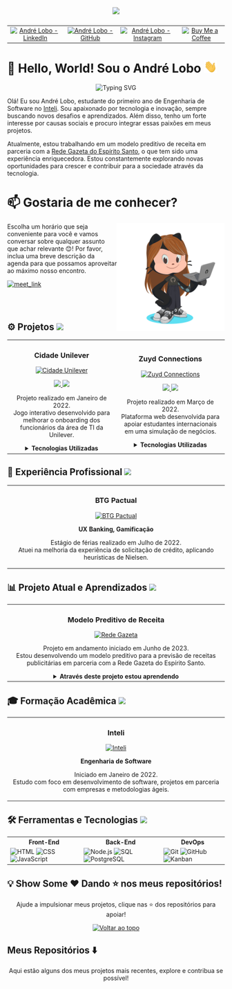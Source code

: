 <h1 align="center">
  <img src="https://cardivo.vercel.app/api?name=André%20Lobo&description=Engenheiro%20de%20Software%20em%20formação,%20apaixonado%20por%20tecnologia%20e%20inovação.%20Busco%20desafios%20que%20me%20permitam%20crescer%20e%20contribuir%20para%20projetos%20que%20impactam%20positivamente%20a%20sociedade.&image=https://raw.githubusercontent.com/AndreLobo1/AndreLobo1/main/images/andre_lobo.jpg&backgroundColor=%23ffffff&animation=true" />
</h1>

<table align="center">
  <tr>
    <td align="center" style="padding-right: 10px;">
      <a href="https://www.linkedin.com/in/andre-lobo-dev/" target="_blank">
        <img src="https://bentos.jkominovic.dev/api/v1/bento-cards?url=https%3A%2F%2Fwww.linkedin.com%2Fin%2Fandre-lobo-dev%2F&subtitle=@andre-lobo-dev&size=square" alt="André Lobo - LinkedIn">
      </a>
    </td>
    <td align="center" style="padding-right: 10px;">
      <a href="https://github.com/AndreLobo1" target="_blank">
        <img src="https://bentos.jkominovic.dev/api/v1/bento-cards?url=https%3A%2F%2Fgithub.com%2FAndreLobo1&subtitle=%2FAndreLobo1&size=square" alt="André Lobo - GitHub">
      </a>
    </td>
    <td align="center" style="padding-right: 10px;">
      <a href="https://instagram.com/seu_instagram" target="_blank">
        <img src="https://bentos.jkominovic.dev/api/v1/bento-cards?url=https%3A%2F%2Finstagram.com%2Fseu_instagram&subtitle=@seu_instagram&size=square" alt="André Lobo - Instagram">
      </a>
    </td>
    <td align="center" style="padding-right: 10px;">
      <a href="https://buymeacoffee.com/" target="_blank">
        <img src="https://bentos.jkominovic.dev/api/v1/bento-cards?url=https%3A%2F%2Fbuymeacoffee.com%2F&size=square" alt="Buy Me a Coffee">
      </a>
    </td>
  </tr>
</table>

# 👋 Hello, World! Sou o André Lobo <img src="https://raw.githubusercontent.com/ABSphreak/ABSphreak/master/gifs/Hi.gif" width="30px">

<p align="center">
  <img src="https://readme-typing-svg.herokuapp.com?duration=4000&pause=800&color=195AB4&center=true&vCenter=true&width=500&lines=Engenheiro+de+Software+em+Formação;Eterno+Estudante;Voluntário;Apaixonado+por+Tecnologia" alt="Typing SVG" />
</p>

Olá! Eu sou André Lobo, estudante do primeiro ano de Engenharia de Software no [Inteli](https://www.inteli.edu.br/). Sou apaixonado por tecnologia e inovação, sempre buscando novos desafios e aprendizados. Além disso, tenho um forte interesse por causas sociais e procuro integrar essas paixões em meus projetos.

Atualmente, estou trabalhando em um modelo preditivo de receita em parceria com a [Rede Gazeta do Espírito Santo](https://www.gazetaonline.com.br/), o que tem sido uma experiência enriquecedora. Estou constantemente explorando novas oportunidades para crescer e contribuir para a sociedade através da tecnologia.

# 📫 Gostaria de me conhecer?

<img align="right" src="images/octocat-1723753454918.png" alt="Imagem Reunião" width="250" height="250" style="margin-bottom: 20px;">

Escolha um horário que seja conveniente para você e vamos conversar sobre qualquer assunto que achar relevante 😊! Por favor, inclua uma breve descrição da agenda para que possamos aproveitar ao máximo nosso encontro.

<a href="https://calendly.com/andrelobo/papo-com-andre-lobo" target="_blank">
    <img width="498" alt="meet_link" src="https://user-images.githubusercontent.com/15426564/144297439-f530f383-e73e-41e0-9914-a9b7d3f432e5.png">
</a>

<br><br>


## ⚙️ Projetos <img src="https://media.giphy.com/media/VgCDAzcKvsR6OM0uWg/giphy.gif" width="50px">
<div align="center">
	<table>
		<tr>
			<td width="50%">
				<h3 align="center">Cidade Unilever</h3>
				<div align="center">  
					<a href='#'>
						<img src="images/cidade_unilever.png" alt="Cidade Unilever" height="150" />
					</a>
					<p>
						<a href="https://github.com/your-repo-url" target="_blank">
							<img src="https://img.shields.io/badge/Repo-lightgrey?style=for-the-badge&logo=github"/>
						</a>  
						<a href="#" target="_blank">
							<img src="https://img.shields.io/badge/Live-lightgrey?style=for-the-badge&color=0892d0"/>
						</a>
					</p>
					<p>
						Projeto realizado em Janeiro de 2022. <br> Jogo interativo desenvolvido para melhorar o onboarding dos funcionários da área de TI da Unilever.
					</p>
					<details>
						<summary><b>Tecnologias Utilizadas</b></summary>
						<br>
						<table>
							<tr>
								<td><img src="https://upload.wikimedia.org/wikipedia/commons/6/61/HTML5_logo_and_wordmark.svg" alt="HTML" width="50"></td>
								<td><img src="https://upload.wikimedia.org/wikipedia/commons/d/d5/CSS3_logo_and_wordmark.svg" alt="CSS" width="50"></td>
								<td><img src="https://upload.wikimedia.org/wikipedia/commons/6/6a/JavaScript-logo.png" alt="JavaScript" width="50"></td>
								<td><img src="https://phaser.io/images/logo.png" alt="Phaser" width="50"></td>
								<td><img src="https://upload.wikimedia.org/wikipedia/commons/d/d9/Node.js_logo.svg" alt="Node.js" width="50"></td>
							</tr>
						</table>
					</details>
				</div>
			</td>
			<td width="50%">
				<h3 align="center">Zuyd Connections</h3>
				<div align="center">  
					<a href='#'>
						<img src="images/zuyd_connections.png" alt="Zuyd Connections" height="150" />
					</a>
					<p>
						<a href="https://github.com/your-repo-url" target="_blank">
							<img src="https://img.shields.io/badge/Repo-lightgrey?style=for-the-badge&logo=github"/>
						</a>  
						<a href="#" target="_blank">
							<img src="https://img.shields.io/badge/Live-lightgrey?style=for-the-badge&color=0892d0"/>
						</a>
					</p>
					<p>
						Projeto realizado em Março de 2022. <br> Plataforma web desenvolvida para apoiar estudantes internacionais em uma simulação de negócios.
					</p>
					<details>
						<summary><b>Tecnologias Utilizadas</b></summary>
						<br>
						<table>
							<tr>
								<td><img src="https://upload.wikimedia.org/wikipedia/commons/6/61/HTML5_logo_and_wordmark.svg" alt="HTML" width="50"></td>
								<td><img src="https://upload.wikimedia.org/wikipedia/commons/d/d5/CSS3_logo_and_wordmark.svg" alt="CSS" width="50"></td>
								<td><img src="https://upload.wikimedia.org/wikipedia/commons/4/48/Markdown-mark.svg" alt="Markdown" width="50"></td>
								<td><img src="https://upload.wikimedia.org/wikipedia/commons/d/d9/Node.js_logo.svg" alt="Node.js" width="50"></td>
							</tr>
						</table>
					</details>
				</div>
			</td>
		</tr>
	</table>
</div>


## 🏢 Experiência Profissional <img src="https://github.com/TheDudeThatCode/TheDudeThatCode/blob/master/Assets/Developer.gif" height="32px">
<div align="center">
	<table>
		<tr>
			<td width="50%">
				<h3 align="center">BTG Pactual</h3>
				<div align="center">  
					<a href='#'>
						<img src="images/btg_pactual.png" alt="BTG Pactual" height="150" />
					</a>
					<p><strong>UX Banking, Gamificação</strong></p>
          <p>
            Estágio de férias realizado em Julho de 2022. <br> Atuei na melhoria da experiência de solicitação de crédito, aplicando heurísticas de Nielsen.
					</p>
				</div>
        </tr>
	</table>
</div>

## 📊 Projeto Atual e Aprendizados <img src="https://media.giphy.com/media/f9XgHHnPnDjOF1hWpl/giphy.gif" height="32px">
<div align="center">
	<table>
		<tr>
			<td width="50%">
				<h3 align="center">Modelo Preditivo de Receita</h3>
				<div align="center">  
					<a href='#'>
						<img src="images/rede_gazeta.png" alt="Rede Gazeta" height="150" />
					</a>
					<p>
						Projeto em andamento iniciado em Junho de 2023.<br>
						Estou desenvolvendo um modelo preditivo para a previsão de receitas publicitárias em parceria com a Rede Gazeta do Espírito Santo.
					</p>
					<details>
						<summary><b>Através deste projeto estou aprendendo</b></summary>
						<br>
						<table>
							<tr>
								<td><img src="https://upload.wikimedia.org/wikipedia/commons/0/0a/Python.svg" alt="Python" width="50"></td>
								<td><img src="https://upload.wikimedia.org/wikipedia/commons/e/ed/Pandas_logo.svg" alt="Pandas" width="50"></td>
								<td><img src="https://upload.wikimedia.org/wikipedia/commons/3/31/NumPy_logo_2020.svg" alt="NumPy" width="50"></td>
								<td><img src="https://upload.wikimedia.org/wikipedia/commons/4/45/Scikit_learn_logo_small.svg" alt="Scikit-learn" width="50"></td>
								<td><img src="https://upload.wikimedia.org/wikipedia/commons/3/38/TensorFlow_logo.svg" alt="TensorFlow" width="50"></td>
								<td><img src="https://upload.wikimedia.org/wikipedia/commons/1/1b/R_logo.svg" alt="R" width="50"></td>
							</tr>
						</table>
					</details>
				</div>
			</td>
		</tr>
	</table>
</div>

## 🎓 Formação Acadêmica <img src="https://github.com/TheDudeThatCode/TheDudeThatCode/blob/master/Assets/Book.gif" height="32px">
<div align="center">
	<table>
		<tr>
			<td width="50%">
				<h3 align="center">Inteli</h3>
				<div align="center">  
					<a href='#' target="_blank">
						<img src="images/inteli_logo.png" alt="Inteli" height="150" />
					</a>
					<p><strong>Engenharia de Software</strong></p>
          <p>Iniciado em Janeiro de 2022. <br> Estudo com foco em desenvolvimento de software, projetos em parceria com empresas e metodologias ágeis.</p>
				</div>
        </tr>
	</table>
</div>

## 🛠️ Ferramentas e Tecnologias <img src="https://github.com/TheDudeThatCode/TheDudeThatCode/blob/master/Assets/tools.gif" height="30px">

<table>
  <tr>
    <th>Front-End</th>
    <th>Back-End</th>
    <th>DevOps</th>
  </tr>
  <tr>
    <td>
      <img src="https://via.placeholder.com/50" alt="HTML" />
      <img src="https://via.placeholder.com/50" alt="CSS" />
      <img src="https://via.placeholder.com/50" alt="JavaScript" />
    </td>
    <td>
      <img src="https://via.placeholder.com/50" alt="Node.js" />
      <img src="https://via.placeholder.com/50" alt="SQL" />
      <img src="https://via.placeholder.com/50" alt="PostgreSQL" />
    </td>
    <td>
      <img src="https://via.placeholder.com/50" alt="Git" />
      <img src="https://via.placeholder.com/50" alt="GitHub" />
      <img src="https://via.placeholder.com/50" alt="Kanban" />
    </td>
  </tr>
</table>

## 💡 Show Some ❤️ Dando ⭐ nos meus repositórios!
<p align="center">Ajude a impulsionar meus projetos, clique nas ⭐ dos repositórios para apoiar!</p>

<a href="#top" style="text-align:center;display:block;margin:0 auto;width:150px;">
  <img src="https://img.shields.io/badge/Voltar_ao_topo-0097A7?style=for-the-badge&logo=up-arrow&logoColor=white" alt="Voltar ao topo" />
</a>

## Meus Repositórios ⬇️
<p align="center">Aqui estão alguns dos meus projetos mais recentes, explore e contribua se possível!</p>
